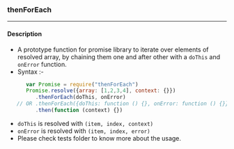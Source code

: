 <h3>thenForEach</h3>
<hr>
<h4>Description</h4>
   
   * A prototype function for promise library to iterate over elements of resolved array, by chaining them one and after other with a `doThis` and `onError` function.
   * Syntax :-
   
   ````javascript
         var Promise = require("thenForEach")
         Promise.resolve({array: [1,2,3,4], context: {}})
            .thenForEach(doThis, onError) 
      // OR .thenForEach({doThis: function () {}, onError: function () {}})
            .then(function (context) {})
   ````
   * `doThis` is resolved with `(item, index, context)`
   * `onError` is resolved with `(item, index, error)`
   * Please check tests folder to know more about the usage.